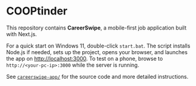 # COOPtinder

This repository contains **CareerSwipe**, a mobile-first job application built with Next.js.

For a quick start on Windows 11, double-click `start.bat`. The script installs Node.js if needed, sets up the project, opens your browser, and launches the app on <http://localhost:3000>. To test on a phone, browse to `http://<your-pc-ip>:3000` while the server is running.

See [`careerswipe-app/`](careerswipe-app/) for the source code and more detailed instructions.

